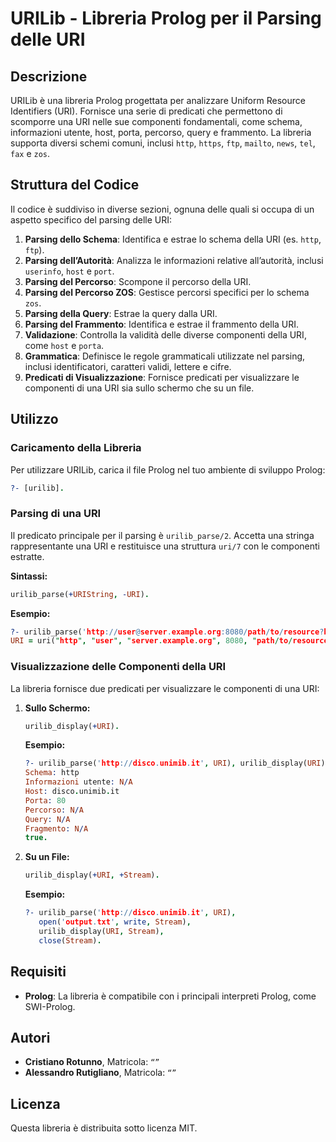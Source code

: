# URILib - Libreria Prolog per il Parsing delle URI

## Descrizione

URILib è una libreria Prolog progettata per analizzare Uniform Resource Identifiers (URI). Fornisce una serie di predicati che permettono di scomporre una URI nelle sue componenti fondamentali, come schema, informazioni utente, host, porta, percorso, query e frammento. La libreria supporta diversi schemi comuni, inclusi `http`, `https`, `ftp`, `mailto`, `news`, `tel`, `fax` e `zos`.

## Struttura del Codice

Il codice è suddiviso in diverse sezioni, ognuna delle quali si occupa di un aspetto specifico del parsing delle URI:

1. **Parsing dello Schema**: Identifica e estrae lo schema della URI (es. `http`, `ftp`).
2. **Parsing dell’Autorità**: Analizza le informazioni relative all’autorità, inclusi `userinfo`, `host` e `port`.
3. **Parsing del Percorso**: Scompone il percorso della URI.
4. **Parsing del Percorso ZOS**: Gestisce percorsi specifici per lo schema `zos`.
5. **Parsing della Query**: Estrae la query dalla URI.
6. **Parsing del Frammento**: Identifica e estrae il frammento della URI.
7. **Validazione**: Controlla la validità delle diverse componenti della URI, come `host` e `porta`.
8. **Grammatica**: Definisce le regole grammaticali utilizzate nel parsing, inclusi identificatori, caratteri validi, lettere e cifre.
9. **Predicati di Visualizzazione**: Fornisce predicati per visualizzare le componenti di una URI sia sullo schermo che su un file.

## Utilizzo

### Caricamento della Libreria

Per utilizzare URILib, carica il file Prolog nel tuo ambiente di sviluppo Prolog:

```prolog
?- [urilib].
```

### Parsing di una URI

Il predicato principale per il parsing è `urilib_parse/2`. Accetta una stringa rappresentante una URI e restituisce una struttura `uri/7` con le componenti estratte.

**Sintassi:**

```prolog
urilib_parse(+URIString, -URI).
```

**Esempio:**

```prolog
?- urilib_parse('http://user@server.example.org:8080/path/to/resource?key=value#section1', URI).
URI = uri("http", "user", "server.example.org", 8080, "path/to/resource", "key=value", "section1").
```

### Visualizzazione delle Componenti della URI

La libreria fornisce due predicati per visualizzare le componenti di una URI:

1. **Sullo Schermo:**

    ```prolog
    urilib_display(+URI).
    ```

    **Esempio:**

    ```prolog
    ?- urilib_parse('http://disco.unimib.it', URI), urilib_display(URI).
    Schema: http
    Informazioni utente: N/A
    Host: disco.unimib.it
    Porta: 80
    Percorso: N/A
    Query: N/A
    Fragmento: N/A
    true.
    ```

2. **Su un File:**

    ```prolog
    urilib_display(+URI, +Stream).
    ```

    **Esempio:**

    ```prolog
    ?- urilib_parse('http://disco.unimib.it', URI),
       open('output.txt', write, Stream),
       urilib_display(URI, Stream),
       close(Stream).
    ```

## Requisiti

- **Prolog**: La libreria è compatibile con i principali interpreti Prolog, come SWI-Prolog.

## Autori

- **Cristiano Rotunno**, Matricola: `“”`
- **Alessandro Rutigliano**, Matricola: `“”`

## Licenza

Questa libreria è distribuita sotto licenza MIT.
